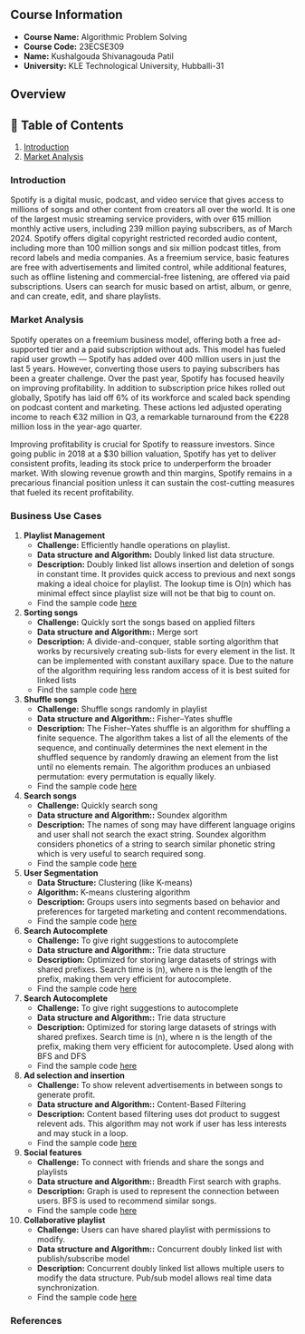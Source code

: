 ## Course Information

- **Course Name:** Algorithmic Problem Solving
- **Course Code:** 23ECSE309
- **Name:** Kushalgouda Shivanagouda Patil
- **University:** KLE Technological University, Hubballi-31
## Overview

## 📑 Table of Contents

1. [Introduction](#introduction)
2. [Market Analysis](#market-analysis)


### Introduction

Spotify is a digital music, podcast, and video service that gives access to millions of songs and other content from creators all over the world. It is one of the largest music streaming service providers, with over 615 million monthly active users, including 239 million paying subscribers, as of March 2024. Spotify offers digital copyright restricted recorded audio content, including more than 100 million songs and six million podcast titles, from record labels and media companies. As a freemium service, basic features are free with advertisements and limited control, while additional features, such as offline listening and commercial-free listening, are offered via paid subscriptions. Users can search for music based on artist, album, or genre, and can create, edit, and share playlists.

### Market Analysis
Spotify operates on a freemium business model, offering both a free ad-supported tier and a paid subscription without ads. This model has fueled rapid user growth — Spotify has added over 400 million users in just the last 5 years. However, converting those users to paying subscribers has been a greater challenge.
Over the past year, Spotify has focused heavily on improving profitability. In addition to subscription price hikes rolled out globally, Spotify has laid off 6% of its workforce and scaled back spending on podcast content and marketing. These actions led adjusted operating income to reach €32 million in Q3, a remarkable turnaround from the €228 million loss in the year-ago quarter.

Improving profitability is crucial for Spotify to reassure investors. Since going public in 2018 at a $30 billion valuation, Spotify has yet to deliver consistent profits, leading its stock price to underperform the broader market. With slowing revenue growth and thin margins, Spotify remains in a precarious financial position unless it can sustain the cost-cutting measures that fueled its recent profitability.

### Business Use Cases
1. **Playlist Management**
   - **Challenge:** Efficiently handle operations on playlist.
   - **Data structure and Algorithm:** Doubly linked list data structure.
   - **Description:** Doubly linked list allows insertion and deletion of songs in constant time. It provides quick access to previous and next songs making a ideal choice for playlist. The lookup time is O(n) which has minimal effect since playlist size will not be that big to count on.
   - Find the sample code [here]()
2. **Sorting songs**
   - **Challenge:** Quickly sort the songs based on applied filters
   - **Data structure and Algorithm::** Merge sort
   - **Description:** A divide-and-conquer, stable sorting algorithm that works by recursively creating sub-lists for every element in the list. It can be implemented with constant auxillary space. Due to the nature of the algorithm requiring less random access of it is best suited for linked lists
   - Find the sample code [here]()
3. **Shuffle songs**
   - **Challenge:** Shuffle songs randomly in playlist
   - **Data structure and Algorithm::** Fisher–Yates shuffle
   - **Description:** The Fisher–Yates shuffle is an algorithm for shuffling a finite sequence. The algorithm takes a list of all the elements of the sequence, and continually determines the next element in the shuffled sequence by randomly drawing an element from the list until no elements remain. The algorithm produces an unbiased permutation: every permutation is equally likely.
   - Find the sample code [here](https://github.com/JDSherbert/Fisher-Yates-Shuffle/blob/main/C/Shuffle.c)
4. **Search songs**
   - **Challenge:** Quickly search song 
   - **Data structure and Algorithm::** Soundex algorithm
   - **Description:** The names of song may have different language origins and user shall not search the exact string. Soundex algorithm considers phonetics of a string to search similar phonetic string which is very useful to search required song.
   - Find the sample code [here]()
5. **User Segmentation**
   - **Data Structure:** Clustering (like K-means)
   - **Algorithm:** K-means clustering algorithm
   - **Description:** Groups users into segments based on behavior and preferences for targeted marketing and content recommendations.
   - Find the sample code [here]()
6. **Search Autocomplete**
   - **Challenge:** To give right suggestions to autocomplete
   - **Data structure and Algorithm::** Trie data structure
   - **Description:** Optimized for storing large datasets of strings with shared prefixes. Search time is (n), where n is the length of the prefix, making them very efficient for autocomplete.
   - Find the sample code [here]()
7. **Search Autocomplete**
   - **Challenge:** To give right suggestions to autocomplete
   - **Data structure and Algorithm::** Trie data structure
   - **Description:** Optimized for storing large datasets of strings with shared prefixes. Search time is (n), where n is the length of the prefix, making them very efficient for autocomplete. Used along with BFS and DFS
   - Find the sample code [here]()
8. **Ad selection and insertion**
   - **Challenge:** To show relevent advertisements in between songs to generate profit.
   - **Data structure and Algorithm::** Content-Based Filtering
   - **Description:** Content based filtering uses dot product to suggest relevent ads. This algorithm may not work if user has less interests and may stuck in a loop.
   - Find the sample code [here]()
9. **Social features**
   - **Challenge:** To connect with friends and share the songs and playlists
   - **Data structure and Algorithm::** Breadth First search with graphs.
   - **Description:** Graph is used to represent the connection between users. BFS is used to recommend similar songs.
   - Find the sample code [here]()
10. **Collaborative playlist**
    - **Challenge:** Users can have shared playlist with permissions to modify.
    - **Data structure and Algorithm::** Concurrent doubly linked list with publish/subscribe model 
    - **Description:** Concurrent doubly linked list allows multiple users to modify the data structure. Pub/sub model allows real time data synchronization.
    - Find the sample code [here]()
### References







